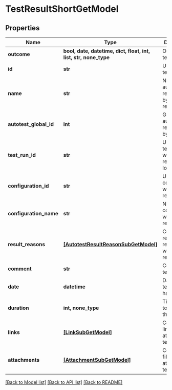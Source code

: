 # TestResultShortGetModel


## Properties
Name | Type | Description | Notes
------------ | ------------- | ------------- | -------------
**outcome** | **bool, date, datetime, dict, float, int, list, str, none_type** | Outcome of test result | 
**id** | **str** | Unique ID of test result | [optional] 
**name** | **str** | Name of autotest represented by the test result | [optional] 
**autotest_global_id** | **int** | Global ID of autotest represented by test result | [optional] 
**test_run_id** | **str** | Unique ID of test run where test result is located | [optional] 
**configuration_id** | **str** | Unique ID of configuration which test result uses | [optional] 
**configuration_name** | **str** | Name of configuration which test result uses | [optional] 
**result_reasons** | [**[AutotestResultReasonSubGetModel]**](AutotestResultReasonSubGetModel.md) | Collection of result reasons which test result have | [optional] 
**comment** | **str** | Comment to test result | [optional] 
**date** | **datetime** | Date when test result has been set | [optional] 
**duration** | **int, none_type** | Time which it took to run the test | [optional] 
**links** | [**[LinkSubGetModel]**](LinkSubGetModel.md) | Collection of links attached to test result | [optional] 
**attachments** | [**[AttachmentSubGetModel]**](AttachmentSubGetModel.md) | Collection of files attached to test result | [optional] 

[[Back to Model list]](../README.md#documentation-for-models) [[Back to API list]](../README.md#documentation-for-api-endpoints) [[Back to README]](../README.md)



